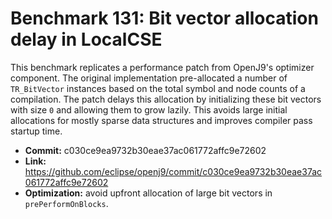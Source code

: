 # Benchmark 131: Bit vector allocation delay in LocalCSE

This benchmark replicates a performance patch from OpenJ9's optimizer component.
The original implementation pre-allocated a number of `TR_BitVector` instances
based on the total symbol and node counts of a compilation. The patch delays
this allocation by initializing these bit vectors with size `0` and allowing
them to grow lazily. This avoids large initial allocations for mostly sparse
data structures and improves compiler pass startup time.

- **Commit:** c030ce9ea9732b30eae37ac061772affc9e72602
- **Link:** https://github.com/eclipse/openj9/commit/c030ce9ea9732b30eae37ac061772affc9e72602
- **Optimization:** avoid upfront allocation of large bit vectors in `prePerformOnBlocks`.

